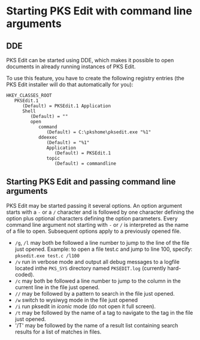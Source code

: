
# Starting PKS Edit with command line arguments

## DDE

PKS Edit can be started using DDE, which makes it possible to open documents in already running instances of PKS Edit.

To use this feature, you have to create the following registry entries (the PKS Edit installer will do that automatically for you):
```reg
HKEY_CLASSES_ROOT
   PKSEdit.1
      (Default) = PKSEdit.1 Application
      Shell
         (Default) = ""
         open
            command
               (Default) = C:\pkshome\pksedit.exe "%1"
            ddeexec
               (Default) = "%1"
               Application
                  (Default) = PKSEdit.1
               topic
                  (Default) = commandline
```

## Starting PKS Edit and passing command line arguments

PKS Edit may be started passing it several options. An option argument starts 
with a `-` or a `/` character and is followed by one character defining the option
plus optional characters defining the option parameters. Every command line argument
not starting with `-` or `/` is interpreted as the name of a file to open. Subsequent
options apply to a previously opened file.

- `/g`, `/l` may both be followed a line number to jump to the line of the file just opened. Example: to open a file test.c and jump to line 100, specify:
  `pksedit.exe test.c /l100`
- `/v` run in verbose mode and output all debug messages to a logfile located inthe `PKS_SYS` directory named `PKSEDIT.log` (currently hard-coded).
- `/c` may both be followed a line number to jump to the column in the current line in the file just opened.
- `//` may be followed by a pattern to search in the file just opened.
- `/w` switch to wysiwyg mode in the file just opened
- `/i` run pksedit in _iconic_ mode (do not open it full screen).
- `/t` may be followed by the name of a tag to navigate to the tag in the file just opened.
- '/T' may be followed by the name of a result list containing search results for a list of matches in files.



